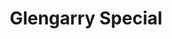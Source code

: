 ---
title: "Glengarry Special"
description: "fresh tomatoes, onions, olives, mushrooms, green peppers, & bacon"
price_s: "14"
price_m: "20"
price_l: "24"
price_xl: "28"
weight: "9"
---